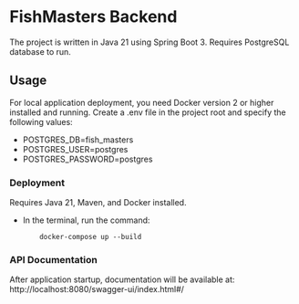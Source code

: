 # FishMasters Backend

The project is written in Java 21 using Spring Boot 3.
Requires PostgreSQL database to run.

## Usage
For local application deployment, you need Docker version 2 or higher installed and running.
Create a .env file in the project root and specify the following values:
- POSTGRES_DB=fish_masters
- POSTGRES_USER=postgres
- POSTGRES_PASSWORD=postgres

### Deployment
Requires Java 21, Maven, and Docker installed.

- In the terminal, run the command:

          docker-compose up --build


### API Documentation
After application startup, documentation will be available at:
http://localhost:8080/swagger-ui/index.html#/

